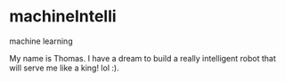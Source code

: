 # machineIntelli
machine learning

My name is Thomas. I have a dream to build a really intelligent robot that will serve me like a king! lol :).
